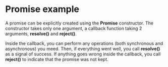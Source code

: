 # Promise example

A promise can be explicitly created using the **Promise** constructor. The constructor takes only one argument, a callback function taking 2 arguments, **resolve()** and **reject()**.

Inside the callback, you can perform any operations (both synchronous and asynchronous) you meed. Then, if everything went well, you call **resolve()** as a signal of success. If anything goes wrong inside the callback, you call **reject()** to indicate that the promise was not kept.
